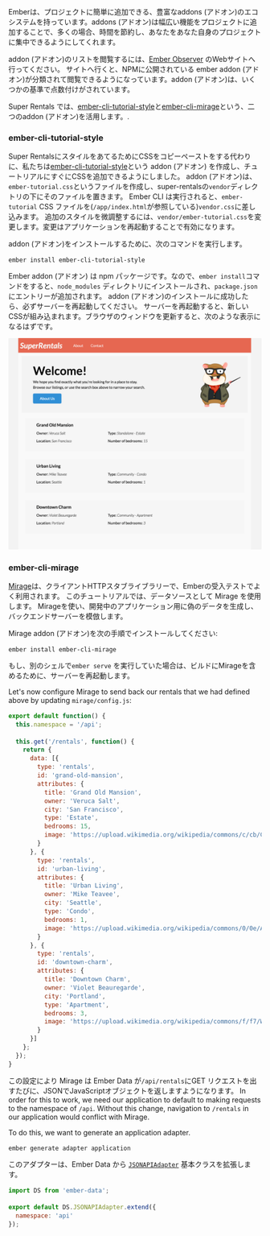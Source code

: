Emberは、プロジェクトに簡単に追加できる、豊富なaddons (アドオン)のエコシステムを持っています。addons (アドオン)は幅広い機能をプロジェクトに追加することで、多くの場合、時間を節約し、あなたをあなた自身のプロジェクトに集中できるようにしてくれます。

addon (アドオン)のリストを閲覧するには、[Ember Observer](https://emberobserver.com/) のWebサイトへ行ってください。 サイトへ行くと、NPMに公開されている ember addon (アドオン)が分類されて閲覧できるようになっています。addon (アドオン)は、いくつかの基準で点数付けがされています。

Super Rentals では、[ember-cli-tutorial-style](https://github.com/toddjordan/ember-cli-tutorial-style)と[ember-cli-mirage](http://www.ember-cli-mirage.com/)という、二つのaddon (アドオン)を活用します。.

### ember-cli-tutorial-style

Super RentalsにスタイルをあてるためにCSSをコピーペーストをする代わりに、私たちは[ember-cli-tutorial-style](https://github.com/ember-learn/ember-cli-tutorial-style)という addon (アドオン) を作成し、チュートリアルにすぐにCSSを追加できるようにしました。 addon (アドオン)は、`ember-tutorial.css`というファイルを作成し、super-rentalsの`vendor`ディレクトリの下にそのファイルを置きます。 Ember CLI は実行されると、`ember-tutorial` CSS ファイルを(`/app/index.html`が参照している)`vendor.css`に差し込みます。 追加のスタイルを微調整するには、`vendor/ember-tutorial.css`を変更します。変更はアプリケーションを再起動することで有効になります。

addon (アドオン)をインストールするために、次のコマンドを実行します。

```shell
ember install ember-cli-tutorial-style
```

Ember addon (アドオン) は npm パッケージです。なので、`ember install`コマンドをすると、`node_modules` ディレクトリにインストールされ、`package.json` にエントリーが追加されます。 addon (アドオン)のインストールに成功したら、必ずサーバーを再起動してください。 サーバーを再起動すると、新しいCSSが組み込まれます。ブラウザのウィンドウを更新すると、次のような表示になるはずです。

![super rentals styled homepage](../../images/installing-addons/styled-super-rentals-basic.png)

### ember-cli-mirage

[Mirage](http://www.ember-cli-mirage.com/)は、クライアントHTTPスタブライブラリーで、Emberの受入テストでよく利用されます。 このチュートリアルでは、データソースとして Mirage を使用します。 Mirageを使い、開発中のアプリケーション用に偽のデータを生成し、バックエンドサーバーを模倣します。

Mirage addon (アドオン)を次の手順でインストールしてください:

```shell
ember install ember-cli-mirage
```

もし、別のシェルで`ember serve` を実行していた場合は、ビルドにMirageを含めるために、サーバーを再起動します。

Let's now configure Mirage to send back our rentals that we had defined above by updating `mirage/config.js`:

```mirage/config.js
export default function() {
  this.namespace = '/api';

  this.get('/rentals', function() {
    return {
      data: [{
        type: 'rentals',
        id: 'grand-old-mansion',
        attributes: {
          title: 'Grand Old Mansion',
          owner: 'Veruca Salt',
          city: 'San Francisco',
          type: 'Estate',
          bedrooms: 15,
          image: 'https://upload.wikimedia.org/wikipedia/commons/c/cb/Crane_estate_(5).jpg'
        }
      }, {
        type: 'rentals',
        id: 'urban-living',
        attributes: {
          title: 'Urban Living',
          owner: 'Mike Teavee',
          city: 'Seattle',
          type: 'Condo',
          bedrooms: 1,
          image: 'https://upload.wikimedia.org/wikipedia/commons/0/0e/Alfonso_13_Highrise_Tegucigalpa.jpg'
        }
      }, {
        type: 'rentals',
        id: 'downtown-charm',
        attributes: {
          title: 'Downtown Charm',
          owner: 'Violet Beauregarde',
          city: 'Portland',
          type: 'Apartment',
          bedrooms: 3,
          image: 'https://upload.wikimedia.org/wikipedia/commons/f/f7/Wheeldon_Apartment_Building_-_Portland_Oregon.jpg'
        }
      }]
    };
  });
}
```

この設定により Mirage は Ember Data が`/api/rentals`にGET リクエストを出すたびに、JSONでJavaScriptオブジェクトを返しますようになります。 In order for this to work, we need our application to default to making requests to the namespace of `/api`. Without this change, navigation to `/rentals` in our application would conflict with Mirage.

To do this, we want to generate an application adapter.

```shell
ember generate adapter application
```

このアダプターは、Ember Data から [`JSONAPIAdapter`](http://emberjs.com/api/data/classes/DS.JSONAPIAdapter.html) 基本クラスを拡張します。

```app/adapters/application.js
import DS from 'ember-data';

export default DS.JSONAPIAdapter.extend({
  namespace: 'api'
});

```
